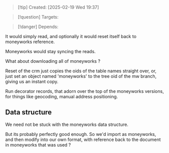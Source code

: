 
>[!tip] Created: [2025-02-19 Wed 19:37]

>[!question] Targets: 

>[!danger] Depends: 

It would simply read, and optionally it would reset itself back to moneyworks reference.

Moneyworks would stay syncing the reads.

What about downloading all of moneyworks ?

Reset of the crm just copies the oids of the table names straight over, or, just set an object named 'moneyworks' to the tree oid of the mw branch, giving us an instant copy.

Run decorator records, that adorn over the top of the moneyworks versions, for things like geocoding, manual address positioning.

## Data structure

We need not be stuck with the moneyworks data structure.

But its probably perfectly good enough.  So we'd import as moneyworks, and then modify into our own format, with reference back to the document in moneyworks that was used ?